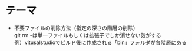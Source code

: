# テーマ
- 不要ファイルの削除方法（指定の深さの階層の削除）　　<br>
git rm -は単一ファイルもしくは拡張子でしか消せない気がする<br>
例）vitusalstudioでビルド後に作成される「bin」フォルダが各階層にある


